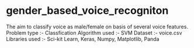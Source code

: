# gender_based_voice_recogniton
The aim to classify voice as male/female on basis of several voice features.  Problem type :- Classfication Algorithm used :- SVM Dataset :- voice.csv Libraries used :- Sci-kit Learn, Keras, Numpy, Matplotlib, Panda
